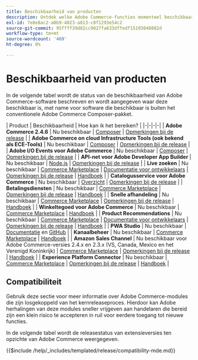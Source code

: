 ```yaml
---
title: Beschikbaarheid van producten
description: Ontdek welke Adobe Commerce-functies momenteel beschikbaar zijn, hoe u deze kunt openen en hoe u de compatibiliteit met bepaalde Adobe Commerce-releases kunt controleren.
exl-id: 7e8e8ac2-a0b9-4023-a813-c0f1293e54c2
source-git-commit: 95ffff39d82cc9027fa633dffedf15193040802d
workflow-type: tm+mt
source-wordcount: '469'
ht-degree: 0%

---
```


# Beschikbaarheid van producten

In de volgende tabel wordt de status van de beschikbaarheid van Adobe Commerce-software beschreven en wordt aangegeven waar deze beschikbaar is, met name voor software die beschikbaar is buiten het conventionele Adobe Commerce Composer-pakket.

| Product | Beschikbaarheid | Hoe kan ik het bereiken? | |-|-|-|-| | **Adobe Commerce 2.4.6**                  | Nu beschikbaar | [Composer](../installation/composer.md) \| [Opmerkingen bij de release](https://experienceleague.adobe.com/docs/commerce-operations/release/notes/adobe-commerce/2-4-6.html)  | | **Adobe Commerce on cloud Infrastructure Tools (ook bekend als ECE-Tools)** | Nu beschikbaar | [Composer](https://experienceleague.adobe.com/docs/commerce-cloud-service/user-guide/dev-tools/ece-tools/update-package.html) \| [Opmerkingen bij de release](https://experienceleague.adobe.com/docs/commerce-cloud-service/user-guide/release-notes/cloud-tools-suite.html) | | **Adobe I/O Events voor Adobe Commerce** | Nu beschikbaar | [Composer](https://developer.adobe.com/commerce/events/get-started/installation/) \| [Opmerkingen bij de release](https://developer.adobe.com/commerce/events/get-started/release-notes/) | | **API-net voor Adobe Developer App Builder** | Nu beschikbaar | [Node.js](https://developer.adobe.com/graphql-mesh-gateway/gateway/getting-started/) \| [Opmerkingen bij de release](https://developer.adobe.com/graphql-mesh-gateway/gateway/release-notes/) | | **Live zoeken**                                 | Nu beschikbaar | [Commerce Marketplace](https://marketplace.magento.com/magento-live-search.html) \| [Documentatie voor ontwikkelaars](https://developer.adobe.com/commerce/services/live-search/) \| [Opmerkingen bij de release](https://experienceleague.adobe.com/docs/commerce-merchant-services/live-search/release-notes.html) \| [Handboek](https://experienceleague.adobe.com/docs/commerce-merchant-services/live-search/overview.html) | | **Catalogusservice voor Adobe Commerce**                                 | Nu beschikbaar |  [Overzicht](https://experienceleague.adobe.com/docs/commerce-merchant-services/catalog-service/guide-overview.html) \| [Opmerkingen bij de release](https://experienceleague.adobe.com/docs/commerce-merchant-services/catalog-service/release-notes.html?lang=en) \| | **Betalingsdiensten**                            | Nu beschikbaar | [Commerce Marketplace](https://marketplace.magento.com/magento-payment-services.html) \| [Opmerkingen bij de release](https://experienceleague.adobe.com/docs/commerce-merchant-services/payment-services/release-notes.html) \| [Handboek](https://experienceleague.adobe.com/docs/commerce-merchant-services/payment-services/guide-overview.html) | | **Snelle afhandeling** | Nu beschikbaar | [Commerce Marketplace](https://marketplace.magento.com/magento-quick-checkout.html) \| [Opmerkingen bij de release](https://experienceleague.adobe.com/docs/commerce-merchant-services/quick-checkout/release-notes.html) \| [Handboek](https://experienceleague.adobe.com/docs/commerce-merchant-services/quick-checkout/overview.html) | | **Winkeltegoed voor Adobe Commerce** | Nu beschikbaar | [Commerce Marketplace](https://marketplace.magento.com/store-fulfillment-magento-walmart.html) \| [Handboek](https://experienceleague.adobe.com/docs/commerce-merchant-services/store-fulfillment/introduction.html) | | **Product Recommendations**                     | Nu beschikbaar | [Commerce Marketplace](https://marketplace.magento.com/magento-product-recommendations.html) \| [Documentatie voor ontwikkelaars](https://devdocs.magento.com/recommendations/product-recs.html) \| [Opmerkingen bij de release](https://experienceleague.adobe.com/docs/commerce-merchant-services/product-recommendations/release-notes.html) \| [Handboek](https://experienceleague.adobe.com/docs/commerce-merchant-services/product-recommendations/overview.html) | | **PWA Studio**                                  | Nu beschikbaar | [Documentatie](https://developer.adobe.com/commerce/pwa-studio/) en [GitHub](https://github.com/magento/pwa-studio) | | **Kanaalbeheer**                             | Nu beschikbaar | [Commerce Marketplace](https://marketplace.magento.com/magento-channel-manager.html) \| [Handboek](https://experienceleague.adobe.com/docs/commerce-channels/channel-manager/intro-to-channel-manager/overview.html) | | **Amazon Sales Channel**                        | Nu beschikbaar voor Adobe Commerce-versies 2.4.x en 2.3.x (VS, Canada, Mexico en het Verenigd Koninkrijk) | [Commerce Marketplace](https://marketplace.magento.com/magento-module-amazon.html) \| [Opmerkingen bij de release](https://experienceleague.adobe.com/docs/commerce-channels/amazon/release-notes.html) \| [Handboek](https://experienceleague.adobe.com/docs/commerce-channels/amazon/overview.html) | | **Experience Platform Connector**                     | Nu beschikbaar | [Commerce Marketplace](https://marketplace.magento.com/magento-experience-platform-connector.html) \| [Opmerkingen bij de release](https://experienceleague.adobe.com/docs/commerce-merchant-services/experience-platform-connector/release-notes.html?lang=en) \| [Handboek](https://experienceleague.adobe.com/docs/commerce-merchant-services/experience-platform-connector/overview.html?lang=en) |

## Compatibiliteit

Gebruik deze sectie voor meer informatie over Adobe Commerce-modules die zijn losgekoppeld van het kernreleaseproces. Hierdoor kan Adobe herhalingen van deze modules sneller vrijgeven aan handelaren die bereid zijn een klein risico te accepteren in ruil voor eerdere toegang tot nieuwe functies.

In de volgende tabel wordt de releasestatus van extensieversies ten opzichte van Adobe Commerce weergegeven.

{{$include /help/_includes/templated/release/compatibility-mde.md}}
